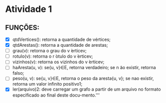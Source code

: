 # Atividade 1
## FUNÇÕES:
- [x] qtdVertices(): retorna a quantidade de vértices;
- [x] qtdArestas(): retorna a quantidade de arestas;
- [ ] grau(v): retorna o grau do v ́erticev;
- [ ] rotulo(v): retorna o r ́otulo do v ́erticev;
- [ ] vizinhos(v): retorna os vizinhos do v ́erticev;
- [ ] haAresta(u, v): se{u, v}∈E, retorna verdadeiro; se n ̃ao existir, retorna falso;
- [ ] peso(u, v): se{u, v}∈E, retorna o peso da aresta{u, v};
    se nao existir, retorna um valor infinito positivo1;
- [x] ler(arquivo)2: deve carregar um grafo a partir de um arquivo
    no formato especificado ao final deste docu-mento.'''